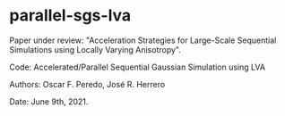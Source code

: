 # parallel-sgs-lva

Paper under review: "Acceleration Strategies for Large-Scale Sequential Simulations using Locally Varying Anisotropy".

Code: Accelerated/Parallel Sequential Gaussian Simulation using LVA

Authors: Oscar F. Peredo, José R. Herrero

Date: June 9th, 2021.
